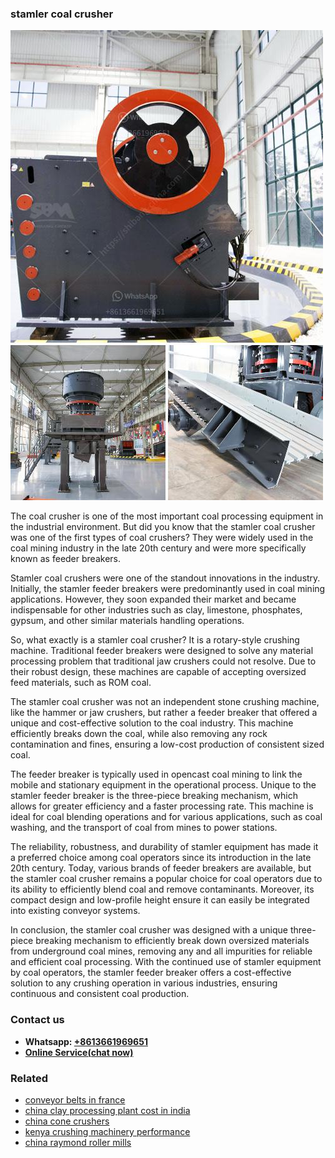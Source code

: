 <h3>stamler coal crusher</h3><img src='1706767223.jpg' alt=''><p>The coal crusher is one of the most important coal processing equipment in the industrial environment. But did you know that the stamler coal crusher was one of the first types of coal crushers? They were widely used in the coal mining industry in the late 20th century and were more specifically known as feeder breakers.</p><p>Stamler coal crushers were one of the standout innovations in the industry. Initially, the stamler feeder breakers were predominantly used in coal mining applications. However, they soon expanded their market and became indispensable for other industries such as clay, limestone, phosphates, gypsum, and other similar materials handling operations.</p><p>So, what exactly is a stamler coal crusher? It is a rotary-style crushing machine. Traditional feeder breakers were designed to solve any material processing problem that traditional jaw crushers could not resolve. Due to their robust design, these machines are capable of accepting oversized feed materials, such as ROM coal.</p><p>The stamler coal crusher was not an independent stone crushing machine, like the hammer or jaw crushers, but rather a feeder breaker that offered a unique and cost-effective solution to the coal industry. This machine efficiently breaks down the coal, while also removing any rock contamination and fines, ensuring a low-cost production of consistent sized coal.</p><p>The feeder breaker is typically used in opencast coal mining to link the mobile and stationary equipment in the operational process. Unique to the stamler feeder breaker is the three-piece breaking mechanism, which allows for greater efficiency and a faster processing rate. This machine is ideal for coal blending operations and for various applications, such as coal washing, and the transport of coal from mines to power stations.</p><p>The reliability, robustness, and durability of stamler equipment has made it a preferred choice among coal operators since its introduction in the late 20th century. Today, various brands of feeder breakers are available, but the stamler coal crusher remains a popular choice for coal operators due to its ability to efficiently blend coal and remove contaminants. Moreover, its compact design and low-profile height ensure it can easily be integrated into existing conveyor systems.</p><p>In conclusion, the stamler coal crusher was designed with a unique three-piece breaking mechanism to efficiently break down oversized materials from underground coal mines, removing any and all impurities for reliable and efficient coal processing. With the continued use of stamler equipment by coal operators, the stamler feeder breaker offers a cost-effective solution to any crushing operation in various industries, ensuring continuous and consistent coal production.</p><h3>Contact us</h3><ul><li><strong>Whatsapp:&nbsp;<a href="https://wa.me/8613661969651">+8613661969651</a></strong></li><li><a href="https://swt.shibang-china.com/?git&amp;zhl&amp;stamler coal crusher"><strong>Online Service(chat now)</strong></a></li></ul><h3>Related</h3><ul><li><a href='conveyor belts in france.md'>conveyor belts in france</a></li><li><a href='china clay processing plant cost in india.md'>china clay processing plant cost in india</a></li><li><a href='china cone crushers.md'>china cone crushers</a></li><li><a href='kenya crushing machinery performance.md'>kenya crushing machinery performance</a></li><li><a href='china raymond roller mills.md'>china raymond roller mills</a></li></ul>